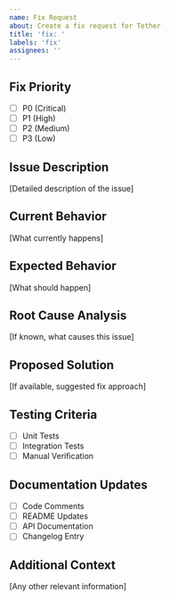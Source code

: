 ```yaml
---
name: Fix Request
about: Create a fix request for Tether
title: 'fix: '
labels: 'fix'
assignees: ''
---
```


## Fix Priority
- [ ] P0 (Critical)
- [ ] P1 (High)
- [ ] P2 (Medium)
- [ ] P3 (Low)

## Issue Description
[Detailed description of the issue]

## Current Behavior
[What currently happens]

## Expected Behavior
[What should happen]

## Root Cause Analysis
[If known, what causes this issue]

## Proposed Solution
[If available, suggested fix approach]

## Testing Criteria
- [ ] Unit Tests
- [ ] Integration Tests
- [ ] Manual Verification

## Documentation Updates
- [ ] Code Comments
- [ ] README Updates
- [ ] API Documentation
- [ ] Changelog Entry

## Additional Context
[Any other relevant information]
